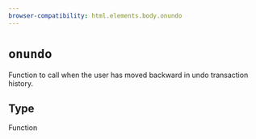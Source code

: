 ```yaml
---
browser-compatibility: html.elements.body.onundo
---
```


# `onundo`

Function to call when the user has moved backward in undo transaction history.

## Type

Function
